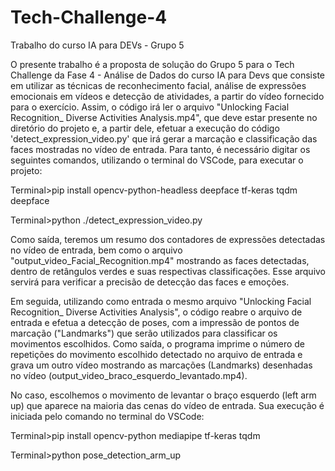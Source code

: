 # Tech-Challenge-4
Trabalho do curso IA para DEVs - Grupo 5

O presente trabalho é a proposta de solução do Grupo 5 para o Tech Challenge da Fase 4 - Análise de Dados do curso IA para Devs 
que consiste em utilizar as técnicas de reconhecimento facial, análise de expressões emocionais em vídeos e detecção de atividades, a partir do vídeo fornecido para o exercício.
Assim, o código irá ler o arquivo "Unlocking Facial Recognition_ Diverse Activities Analysis.mp4", que deve estar presente no diretório do projeto e, a partir dele, efetuar a execução do código 'detect_expression_video.py' que irá gerar a marcação e classificação das faces mostradas no vídeo de entrada.
Para tanto, é necessário digitar os seguintes comandos, utilizando o terminal do VSCode, para executar o projeto:

Terminal>pip install opencv-python-headless deepface tf-keras tqdm deepface

Terminal>python ./detect_expression_video.py

Como saída, teremos um resumo dos contadores de expressões detectadas no vídeo de entrada, bem como o arquivo "output_video_Facial_Recognition.mp4" mostrando as faces detectadas, dentro de retângulos verdes e suas respectivas classificações. Esse arquivo servirá para verificar a precisão de detecção das faces e emoções.

Em seguida, utilizando como entrada o mesmo arquivo "Unlocking Facial Recognition_ Diverse Activities Analysis", o código reabre o arquivo de entrada e efetua a detecção de poses, com a impressão de pontos de marcação ("Landmarks") que serão utilizados para classificar os movimentos escolhidos. Como saída, o programa imprime o número de repetições do movimento escolhido detectado no arquivo de entrada e grava um outro vídeo mostrando as marcações (Landmarks) desenhadas no vídeo (output_video_braco_esquerdo_levantado.mp4).

No caso, escolhemos o movimento de levantar o braço esquerdo (left arm up) que aparece na maioria das cenas do vídeo de entrada. Sua execução é iniciada pelo comando no terminal do VSCode:

Terminal>pip install opencv-python mediapipe tf-keras tqdm

Terminal>python pose_detection_arm_up


